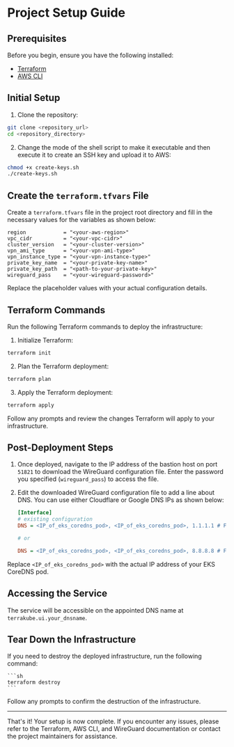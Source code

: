 
# Project Setup Guide

## Prerequisites

Before you begin, ensure you have the following installed:
- [Terraform](https://www.terraform.io/downloads.html)
- [AWS CLI](https://aws.amazon.com/cli/)

## Initial Setup

1. Clone the repository:

```sh
git clone <repository_url>
cd <repository_directory>
```

2. Change the mode of the shell script to make it executable and then execute it to create an SSH key and upload it to AWS:

```sh
chmod +x create-keys.sh
./create-keys.sh
```

## Create the `terraform.tfvars` File

Create a `terraform.tfvars` file in the project root directory and fill in the necessary values for the variables as shown below:

```hcl
region            = "<your-aws-region>"
vpc_cidr          = "<your-vpc-cidr>"
cluster_version   = "<your-cluster-version>"
vpn_ami_type      = "<your-vpn-ami-type>"
vpn_instance_type = "<your-vpn-instance-type>"
private_key_name  = "<your-private-key-name>"
private_key_path  = "<path-to-your-private-key>"
wireguard_pass    = "<your-wireguard-password>"
```

Replace the placeholder values with your actual configuration details. 

## Terraform Commands

Run the following Terraform commands to deploy the infrastructure:

1. Initialize Terraform:

```sh
terraform init
```

2. Plan the Terraform deployment:

```sh
terraform plan
```

3. Apply the Terraform deployment:

```sh
terraform apply
```

Follow any prompts and review the changes Terraform will apply to your infrastructure.

## Post-Deployment Steps

1. Once deployed, navigate to the IP address of the bastion host on port `51821` to download the WireGuard configuration file. Enter the password you specified (`wireguard_pass`) to access the file.

2. Edit the downloaded WireGuard configuration file to add a line about DNS. You can use either Cloudflare or Google DNS IPs as shown below:

    ```ini
    [Interface]
    # existing configuration
    DNS = <IP_of_eks_coredns_pod>, <IP_of_eks_coredns_pod>, 1.1.1.1 # For Cloudflare DNS

    # or

    DNS = <IP_of_eks_coredns_pod>, <IP_of_eks_coredns_pod>, 8.8.8.8 # For Google DNS
    ```

Replace `<IP_of_eks_coredns_pod>` with the actual IP address of your EKS CoreDNS pod.



## Accessing the Service

The service will be accessible on the appointed DNS name at `terrakube.ui.your_dnsname`.

## Tear Down the Infrastructure

If you need to destroy the deployed infrastructure, run the following command:

    ```sh
    terraform destroy
    ```

Follow any prompts to confirm the destruction of the infrastructure.

---

That's it! Your setup is now complete. If you encounter any issues, please refer to the Terraform, AWS CLI, and WireGuard documentation or contact the project maintainers for assistance.